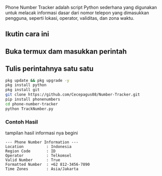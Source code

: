 
Phone Number Tracker adalah script Python sederhana yang digunakan untuk melacak informasi dasar dari nomor telepon yang dimasukkan pengguna, seperti lokasi, operator, validitas, dan zona waktu.



## Ikutin cara ini
## Buka termux dam masukkan perintah
## Tulis perintahnya satu satu
```sh
pkg update && pkg upgrade -y
pkg install python
pkg install git
git clone https://github.com/Cecepagus08/Number-Tracker.git
pip install phonenumbers
cd phone-number-tracker
python TrackNumber.py
```



### Contoh Hasil

tampilan hasil informasi nya begini

```plaintext
--- Phone Number Information ---
Location          : Indonesia
Region Code       : ID
Operator          : Telkomsel
Valid Number      : True
Formatted Number  : +62 812-3456-7890
Time Zones        : Asia/Jakarta
```


